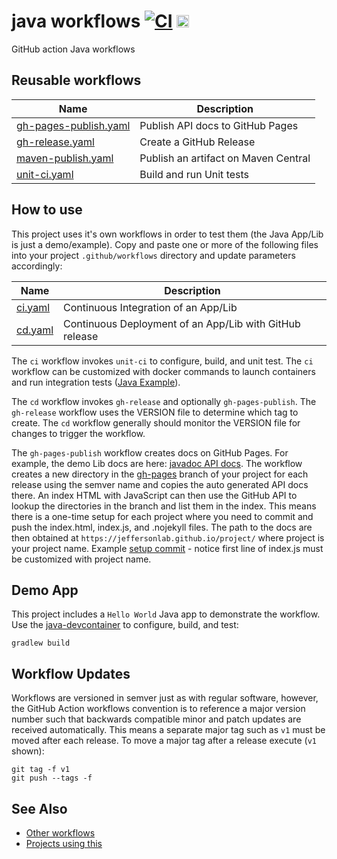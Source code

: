 # java workflows [![CI](https://github.com/JeffersonLab/java-workflows/actions/workflows/ci.yaml/badge.svg)](https://github.com/JeffersonLab/java-workflows/actions/workflows/ci.yaml) <a href="https://codespaces.new/JeffersonLab/java-workflows"><img src="https://github.com/codespaces/badge.svg" height="20"></a>
GitHub action Java workflows

## Reusable workflows

| Name                                                                                                                      | Description                          |
|---------------------------------------------------------------------------------------------------------------------------|--------------------------------------|
| [gh-pages-publish.yaml](https://github.com/JeffersonLab/java-workflows/blob/main/.github/workflows/gh-pages-publish.yaml) | Publish API docs to GitHub Pages     |
| [gh-release.yaml](https://github.com/JeffersonLab/java-workflows/blob/main/.github/workflows/gh-release.yaml)             | Create a GitHub Release              |
| [maven-publish.yaml](https://github.com/JeffersonLab/java-workflows/blob/main/.github/workflows/maven-publish.yaml)       | Publish an artifact on Maven Central |
| [unit-ci.yaml](https://github.com/JeffersonLab/java-workflows/blob/main/.github/workflows/unit-ci.yaml)                   | Build and run Unit tests             |

## How to use
This project uses it's own workflows in order to test them (the Java App/Lib is just a demo/example).  Copy and paste one or more of the following files into your project `.github/workflows` directory and update parameters accordingly:

| Name                                                                                          | Description                                             |
|-----------------------------------------------------------------------------------------------|---------------------------------------------------------|
| [ci.yaml](https://github.com/JeffersonLab/java-workflows/blob/main/.github/workflows/ci.yaml) | Continuous Integration of an App/Lib                    |
| [cd.yaml](https://github.com/JeffersonLab/java-workflows/blob/main/.github/workflows/cd.yaml) | Continuous Deployment of an App/Lib with GitHub release |

The `ci` workflow invokes `unit-ci` to configure, build, and unit test.   The `ci` workflow can be customized with docker commands to launch containers and run integration tests ([Java Example](https://github.com/JeffersonLab/myquery/blob/e47681393f9a7a900dc1f0a932b6271bfa6356ed/.github/workflows/ci.yml#L20-L44])).

The `cd` workflow invokes `gh-release` and optionally `gh-pages-publish`.  The `gh-release` workflow uses the VERSION file to determine which tag to create.  The `cd` workflow generally should monitor the VERSION file for changes to trigger the workflow.

The `gh-pages-publish` workflow creates docs on GitHub Pages.  For example, the demo Lib docs are here: [javadoc API docs](https://jeffersonlab.github.io/java-workflows/).  The workflow creates a new directory in the [gh-pages](https://github.com/JeffersonLab/java-workflows/tree/gh-pages) branch of your project for each release using the semver name and copies the auto generated API docs there.  An index HTML with JavaScript can then use the GitHub API to lookup the directories in the branch and list them in the index.  This means there is a one-time setup for each project where you need to commit and push the index.html, index.js, and .nojekyll files.  The path to the docs are then obtained at `https://jeffersonlab.github.io/project/` where project is your project name.  Example [setup commit](https://github.com/JeffersonLab/cxx-workflows/commit/36de0f35037c3b14834bbfbbb9e7784f2e70eebe) - notice first line of index.js must be customized with project name.

## Demo App
This project includes a `Hello World` Java app to demonstrate the workflow.  Use the [java-devcontainer](https://github.com/JeffersonLab/java-devcontainer) to configure, build, and test:

```
gradlew build
```

## Workflow Updates
Workflows are versioned in semver just as with regular software, however, the GitHub Action workflows convention is to reference a major version number such that backwards compatible minor and patch updates are received automatically.  This means a separate major tag such as `v1` must be moved after each release.  To move a major tag after a release execute (`v1` shown):

```
git tag -f v1
git push --tags -f
```

## See Also
- [Other workflows](https://github.com/search?q=org%3Ajeffersonlab+topic%3Agh-action-workflow&type=repositories)
- [Projects using this](https://github.com/search?q=org%3Ajeffersonlab+topic%3Ajava-workflows&type=repositories)

